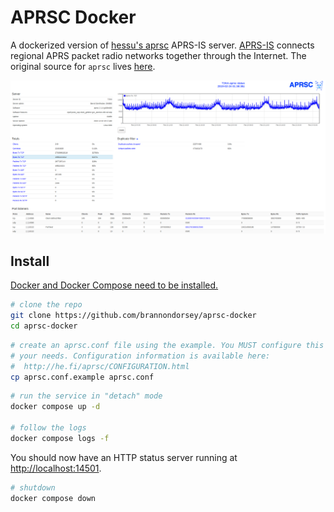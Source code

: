 # APRSC Docker

A dockerized version of [hessu's aprsc](http://aprs-is.net/) APRS-IS server. [APRS-IS](http://aprs-is.net/) connects regional APRS packet radio networks together through the Internet. The original source for `aprsc` lives [here](https://github.com/hessu/aprsc).

![APRSC Screenshot](.images/aprsc-screenshot.png)

## Install
[Docker and Docker Compose need to be installed.](https://docs.docker.com/engine/install/debian/)
```bash
# clone the repo
git clone https://github.com/brannondorsey/aprsc-docker
cd aprsc-docker
```

```bash
# create an aprsc.conf file using the example. You MUST configure this to fit
# your needs. Configuration information is available here: 
#  http://he.fi/aprsc/CONFIGURATION.html
cp aprsc.conf.example aprsc.conf
```

```bash
# run the service in "detach" mode
docker compose up -d

# follow the logs
docker compose logs -f
```

You should now have an HTTP status server running at <http://localhost:14501>.

```bash
# shutdown
docker compose down
```
